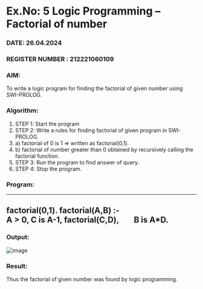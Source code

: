 # Ex.No: 5   Logic Programming – Factorial of number   
### DATE: 26.04.2024                                                                    
### REGISTER NUMBER : 212221060109
### AIM: 
To  write  a logic program for finding the factorial of given number using SWI-PROLOG. 
### Algorithm:
1. STEP 1: Start the program
2. STEP 2:  Write a rules for finding factorial of given program in SWI-PROLOG.
3.   a)	factorial of 0 is 1 => written as factorial(0,1).
4.   b)	factorial of number greater than 0 obtained by recursively calling the factorial    function.
5. STEP 3: Run the program  to find answer of  query.
6. STEP 4: Stop the program.

### Program:

----
factorial(0,1).
factorial(A,B) :-  
           A > 0, 
           C is A-1,
           factorial(C,D),
           B is A*D.
----

### Output:
![image](https://github.com/skalirajans/AI_Lab_2023-24/assets/160304522/75ec85ca-b4bb-46b7-8c53-80844ed25879)




### Result:
Thus the factorial of given number was found by logic programming. 
